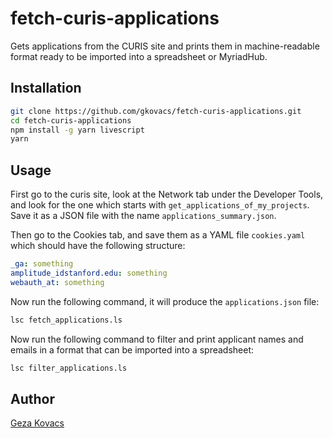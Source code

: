 # fetch-curis-applications

Gets applications from the CURIS site and prints them in machine-readable format ready to be imported into a spreadsheet or MyriadHub.

## Installation

```bash
git clone https://github.com/gkovacs/fetch-curis-applications.git
cd fetch-curis-applications
npm install -g yarn livescript
yarn
```

## Usage

First go to the curis site, look at the Network tab under the Developer Tools, and look for the one which starts with `get_applications_of_my_projects`. Save it as a JSON file with the name `applications_summary.json`.

Then go to the Cookies tab, and save them as a YAML file `cookies.yaml` which should have the following structure:

```yaml
_ga: something
amplitude_idstanford.edu: something
webauth_at: something
```

Now run the following command, it will produce the `applications.json` file:

```bash
lsc fetch_applications.ls
```

Now run the following command to filter and print applicant names and emails in a format that can be imported into a spreadsheet:

```bash
lsc filter_applications.ls
```

## Author

[Geza Kovacs](https://github.com/gkovacs)

